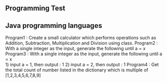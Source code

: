 ## Programming Test
## Java programming languages
Program1 :  Create a small calculator which performs operations such as Addition, Subtraction, Multiplication and Division using class.
Program2 : With a single integer as the input, generate the following until a = x 
Program3 : With a single integer as the input, generate the following until a = x  
              1) input a = 1, then output : 1
              2) input a = 2, then output : 1
Program4 :  Get the total count of number listed in the dictionary which is multiple of [1,2,3,4,5,6,7,8,9]
           
